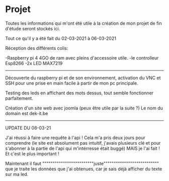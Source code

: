 # Projet
Toutes les informations qui m'ont été utile à la création de mon projet de fin d'étude seront stockés ici.

Tout ce qu'il y a été fait du 02-03-2021 à 06-03-2021

Réception des différents colis:

 -Raspberry pi 4 4GO de ram avec pleins d'accessoire utile.
 -le controlleur Esp8266
 -2x LED MAX7219

--------------------------------------------------------------------------------------------------------------------------
Découverte du raspberry pi et de son environnement, activation du VNC et SSH pour une prise en main
facile à partir de mon pc principale.

Testing des leds en affichant des mots dessus, tout semble fonctionner parfaitement.


Création d'un site web avec joomla (peux être utile par la suite ?) Le nom du domain est dek-it.be


---------------------------------------------------------------------------------------------------------------------------
UPDATE DU 08-03-21

J'ai réussi à faire une requête à l'api ! Cela m'a pris deux jours pour comprendre (le site est absolument pas intuitif,
j'avais plusieurs clé et pour s'abonner à la partie de l'api qui m'intérresse était buggé)
MAIS je l'ai fait ! Et c'est le plus important !

Maintenant il faut """""""""""""""""""""""""juste""""""""""""""""""""""""""" que je traite les données que j'ai obtenues,
car je sais déjà afficher du texte sur ma led.


